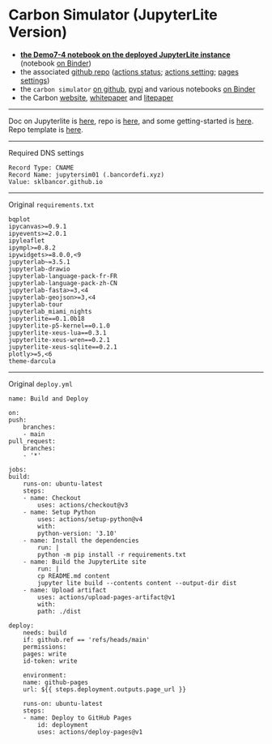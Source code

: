 # Carbon Simulator (JupyterLite Version)

- **[the Demo7-4 notebook on the deployed JupyterLite instance][url_nb]**
 (notebook [on Binder][binder_latest74])
- the associated [github repo][gh] ([actions status][gh_actions]; [actions setting][gh_action_set]; [pages settings][gh_pages_set])
- the `carbon simulator` [on github][simrepo], [pypi][simpypi] and various notebooks [on Binder][binderrepo]
- the Carbon [website][carbonxyz], [whitepaper][whitepaper] and [litepaper][litepaper]

[url]:https://sklbancor.github.io/carbon-sim-jupylite/lab/index.html
[url_nb]:https://sklbancor.github.io/carbon-sim-jupylite/lab?path=demo7-4%2Fdemo7-4.ipynb
[gh]:https://github.com/sklbancor/carbon-sim-jupylite
[gh_actions]:https://github.com/sklbancor/carbon-sim-jupylite/actions
[gh_action_set]:https://github.com/sklbancor/carbon-sim-jupylite/settings/actions
[gh_pages_set]:https://github.com/sklbancor/carbon-sim-jupylite/settings/pages

[carbonxyz]:https://carbondefi.xyz
[whitepaper]:https://carbondefi.xyz/whitepaper
[litepaper]:https://carbondefi.xyz/litepaper
[simrepo]:https://github.com/bancorprotocol/carbon-simulator/
[simpypi]:https://pypi.org/project/carbon-simulator/
[binderrepo]:https://github.com/bancorprotocol/carbon-simulator-binder/
[binder_latest74]:https://mybinder.org/v2/gh/bancorprotocol/carbon-simulator-binder/latest_7_4?labpath=Frozen%2FDemo7-4%2FDemo7-4.ipynb

---

Doc on Jupyterlite is [here][jupyterlite], repo  is [here][jupyterliter], and some getting-started is [here][codesolid]. Repo template is [here][template].


[codesolid]:https://codesolid.com/jupyter-lite-python-in-the-browser-with-serverless-jupyter/
[jupyterlite]:https://jupyterlite.readthedocs.io/en/latest/quickstart/deploy.html
[template]:https://github.com/jupyterlite/demo
[jupyterliter]:https://github.com/jupyterlite/jupyterlite

---

Required DNS settings

    Record Type: CNAME
    Record Name: jupytersim01 (.bancordefi.xyz)
    Value: sklbancor.github.io

---

Original `requirements.txt`

    bqplot
    ipycanvas>=0.9.1
    ipyevents>=2.0.1
    ipyleaflet
    ipympl>=0.8.2
    ipywidgets>=8.0.0,<9
    jupyterlab~=3.5.1
    jupyterlab-drawio
    jupyterlab-language-pack-fr-FR
    jupyterlab-language-pack-zh-CN
    jupyterlab-fasta>=3,<4
    jupyterlab-geojson>=3,<4
    jupyterlab-tour
    jupyterlab_miami_nights
    jupyterlite==0.1.0b18
    jupyterlite-p5-kernel==0.1.0
    jupyterlite-xeus-lua==0.3.1
    jupyterlite-xeus-wren==0.2.1
    jupyterlite-xeus-sqlite==0.2.1
    plotly>=5,<6
    theme-darcula

---

Original `deploy.yml`

    name: Build and Deploy

    on:
    push:
        branches:
        - main
    pull_request:
        branches:
        - '*'

    jobs:
    build:
        runs-on: ubuntu-latest
        steps:
        - name: Checkout
            uses: actions/checkout@v3
        - name: Setup Python
            uses: actions/setup-python@v4
            with:
            python-version: '3.10'
        - name: Install the dependencies
            run: |
            python -m pip install -r requirements.txt
        - name: Build the JupyterLite site
            run: |
            cp README.md content
            jupyter lite build --contents content --output-dir dist
        - name: Upload artifact
            uses: actions/upload-pages-artifact@v1
            with:
            path: ./dist

    deploy:
        needs: build
        if: github.ref == 'refs/heads/main'
        permissions:
        pages: write
        id-token: write

        environment:
        name: github-pages
        url: ${{ steps.deployment.outputs.page_url }}

        runs-on: ubuntu-latest
        steps:
        - name: Deploy to GitHub Pages
            id: deployment
            uses: actions/deploy-pages@v1




